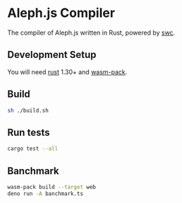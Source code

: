 # Aleph.js Compiler
The compiler of Aleph.js written in Rust, powered by [swc](https://github.com/swc-project/swc).

## Development Setup

You will need [rust](https://www.rust-lang.org/tools/install) 1.30+ and [wasm-pack](https://rustwasm.github.io/wasm-pack/installer/).

## Build

```bash
sh ./build.sh
```

## Run tests

```bash
cargo test --all
```

## Banchmark

```bash
wasm-pack build --target web
deno run -A banchmark.ts
```
